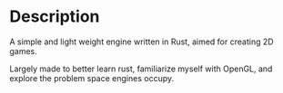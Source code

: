 # Description

A simple and light weight engine written in Rust, aimed for creating 2D games.

Largely made to better learn rust, familiarize myself with OpenGL, and explore the problem space 
engines occupy.

